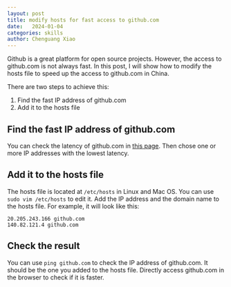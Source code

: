 ```yaml
---
layout: post
title: modify hosts for fast access to github.com
date:   2024-01-04
categories: skills
author: Chenguang Xiao
---
```


Github is a great platform for open source projects. However, the access to github.com is not always fast. In this post, I will show how to modify the hosts file to speed up the access to github.com in China.

There are two steps to achieve this:
1. Find the fast IP address of github.com
2. Add it to the hosts file

## Find the fast IP address of github.com
You can check the latency of github.com in [this page](https://tool.chinaz.com/dns/GitHub.com).
Then chose one or more IP addresses with the lowest latency.

## Add it to the hosts file
The hosts file is located at `/etc/hosts` in Linux and Mac OS. You can use `sudo vim /etc/hosts` to edit it.
Add the IP address and the domain name to the hosts file. For example, it will look like this:
```
20.205.243.166 github.com
140.82.121.4 github.com
```

## Check the result
You can use `ping github.com` to check the IP address of github.com. It should be the one you added to the hosts file.
Directly access github.com in the browser to check if it is faster.